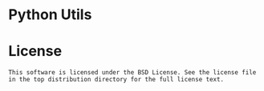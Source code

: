 # Python Utils

# License

	This software is licensed under the BSD License. See the license file in the top distribution directory for the full license text.
